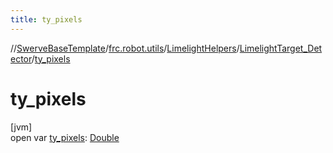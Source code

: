 ```yaml
---
title: ty_pixels
---
```

//[SwerveBaseTemplate](../../../../index.html)/[frc.robot.utils](../../index.html)/[LimelightHelpers](../index.html)/[LimelightTarget_Detector](index.html)/[ty_pixels](ty_pixels.html)



# ty_pixels



[jvm]\
open var [ty_pixels](ty_pixels.html): [Double](https://kotlinlang.org/api/latest/jvm/stdlib/kotlin/-double/index.html)





